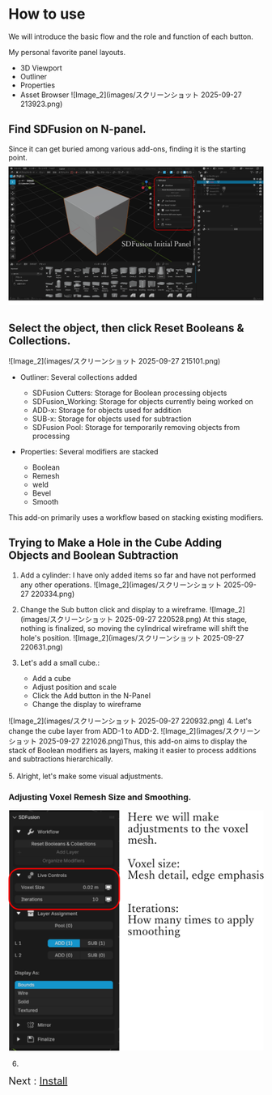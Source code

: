 # How to use
We will introduce the basic flow and the role and function of each button.

My personal favorite panel layouts.

- 3D Viewport
- Outliner
- Properties
- Asset Browser
 ![Image_2](images/スクリーンショット 2025-09-27 213923.png)

## Find SDFusion on N-panel.
Since it can get buried among various add-ons, finding it is the starting point.
 ![Image_2](images/SDFusion8P.png)

## Select the object, then click Reset Booleans & Collections.
![Image_2](images/スクリーンショット 2025-09-27 215101.png)

- Outliner: Several collections added
    - SDFusion Cutters: Storage for Boolean processing objects
    - SDFusion_Working: Storage for objects currently being worked on
    - ADD-x: Storage for objects used for addition
    - SUB-x: Storage for objects used for subtraction
    - SDFusion Pool: Storage for temporarily removing objects from processing

- Properties: Several modifiers are stacked
    - Boolean
    - Remesh
    - weld
    - Bevel
    - Smooth

This add-on primarily uses a workflow based on stacking existing modifiers.

## Trying to Make a Hole in the Cube Adding Objects and Boolean Subtraction
1. Add a cylinder: I have only added items so far and have not performed any other operations.
![Image_2](images/スクリーンショット 2025-09-27 220334.png)

2. Change the Sub button click and display to a wireframe.
![Image_2](images/スクリーンショット 2025-09-27 220528.png)
At this stage, nothing is finalized, so moving the cylindrical wireframe will shift the hole's position.
![Image_2](images/スクリーンショット 2025-09-27 220631.png)

3. Let's add a small cube.: 
    - Add a cube
    - Adjust position and scale
    - Click the Add button in the N-Panel
    - Change the display to wireframe

![Image_2](images/スクリーンショット 2025-09-27 220932.png)
4. Let's change the cube layer from ADD-1 to ADD-2.
![Image_2](images/スクリーンショット 2025-09-27 221026.png)Thus, this add-on aims to display the stack of Boolean modifiers as layers, making it easier to process additions and subtractions hierarchically.<br><br>
5. Alright, let's make some visual adjustments.
### Adjusting Voxel Remesh Size and Smoothing.
![Image_2](images/image1-8824.png)


6.



<span style="font-size: 20px;">Next : [Install](installation.md)</span>